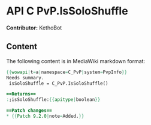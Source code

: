# API C PvP.IsSoloShuffle

**Contributor:** KethoBot

## Content

The following content is in MediaWiki markdown format:

```mediawiki
{{wowapi|t=a|namespace=C_PvP|system=PvpInfo}}
Needs summary.
 isSoloShuffle = C_PvP.IsSoloShuffle()

==Returns==
:;isSoloShuffle:{{apitype|boolean}}

==Patch changes==
* {{Patch 9.2.0|note=Added.}}
```